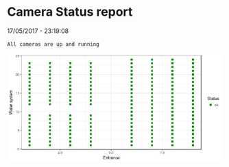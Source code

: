 Camera Status report
================
17/05/2017 - 23:19:08

    All cameras are up and running

![](camreport_files/figure-markdown_github/unnamed-chunk-2-1.png)
